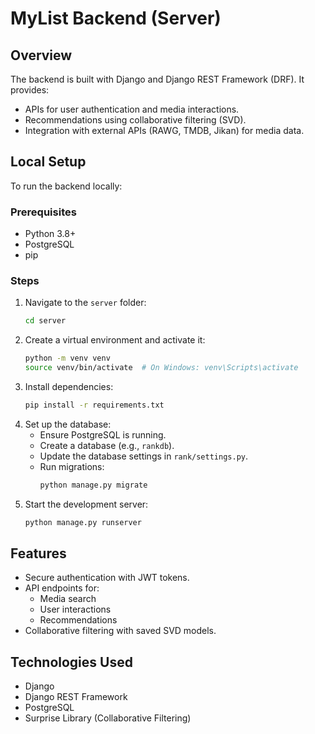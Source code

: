 # MyList Backend (Server)

## Overview
The backend is built with Django and Django REST Framework (DRF). It provides:
- APIs for user authentication and media interactions.
- Recommendations using collaborative filtering (SVD).
- Integration with external APIs (RAWG, TMDB, Jikan) for media data.

## Local Setup
To run the backend locally:

### Prerequisites
- Python 3.8+
- PostgreSQL
- pip

### Steps
1. Navigate to the `server` folder:
   ```bash
   cd server
   ```
2. Create a virtual environment and activate it:
   ```bash
   python -m venv venv
   source venv/bin/activate  # On Windows: venv\Scripts\activate
   ```
3. Install dependencies:
   ```bash
   pip install -r requirements.txt
   ```
4. Set up the database:
   - Ensure PostgreSQL is running.
   - Create a database (e.g., `rankdb`).
   - Update the database settings in `rank/settings.py`.
   - Run migrations:
     ```bash
     python manage.py migrate
     ```
5. Start the development server:
   ```bash
   python manage.py runserver
   ```

## Features
- Secure authentication with JWT tokens.
- API endpoints for:
  - Media search
  - User interactions
  - Recommendations
- Collaborative filtering with saved SVD models.

## Technologies Used
- Django
- Django REST Framework
- PostgreSQL
- Surprise Library (Collaborative Filtering)

